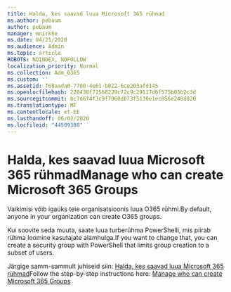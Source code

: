```yaml
---
title: Halda, kes saavad luua Microsoft 365 rühmad
ms.author: pebaum
author: pebaum
manager: mnirkhe
ms.date: 04/21/2020
ms.audience: Admin
ms.topic: article
ROBOTS: NOINDEX, NOFOLLOW
localization_priority: Normal
ms.collection: Adm_O365
ms.custom: ''
ms.assetid: f68aada0-7700-4e61-b822-6ce203afd145
ms.openlocfilehash: 220438f71568229c72c9c29117d6f575b03b2c3d
ms.sourcegitcommit: bc7d6f4f3c9f7060d073f5130e1ec856e248d020
ms.translationtype: MT
ms.contentlocale: et-EE
ms.lasthandoff: 06/02/2020
ms.locfileid: "44509308"
---
```

# <a name="manage-who-can-create-microsoft-365-groups"></a><span data-ttu-id="d88f4-102">Halda, kes saavad luua Microsoft 365 rühmad</span><span class="sxs-lookup"><span data-stu-id="d88f4-102">Manage who can create Microsoft 365 Groups</span></span>

<span data-ttu-id="d88f4-103">Vaikimisi võib igaüks teie organisatsioonis luua O365 rühmi.</span><span class="sxs-lookup"><span data-stu-id="d88f4-103">By default, anyone in your organization can create O365 groups.</span></span>
  
<span data-ttu-id="d88f4-104">Kui soovite seda muuta, saate luua turberühma PowerShelli, mis piirab rühma loomine kasutajate alamhulga.</span><span class="sxs-lookup"><span data-stu-id="d88f4-104">If you want to change that, you can create a security group with PowerShell that limits group creation to a subset of users.</span></span>
  
<span data-ttu-id="d88f4-105">Järgige samm-sammult juhiseid siin: [Halda, kes saavad luua Microsoft 365 rühmad](https://docs.microsoft.com/microsoft-365/admin/create-groups/manage-creation-of-groups)</span><span class="sxs-lookup"><span data-stu-id="d88f4-105">Follow the step-by-step instructions here: [Manage who can create Microsoft 365 Groups](https://docs.microsoft.com/microsoft-365/admin/create-groups/manage-creation-of-groups)</span></span>
  

